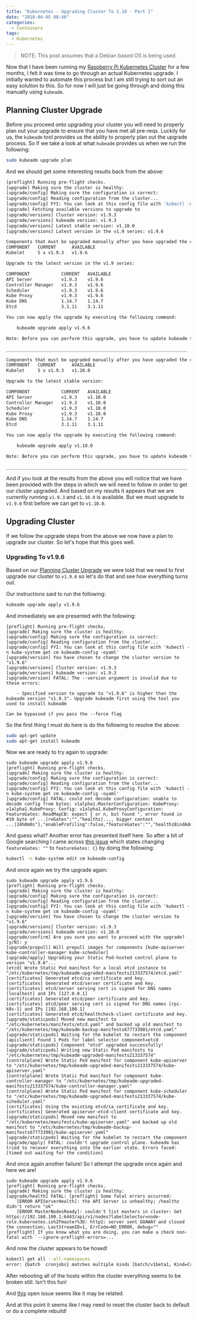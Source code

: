 ```yaml
---
title: "Kubernetes - Upgrading Cluster To 1.10 - Part 1"
date: "2018-04-05 08:46"
categories:
  - Containers
tags:
  - Kubernetes
---
```


> NOTE: This post assumes that a Debian based OS is being used.

Now that I have been running my [Raspberry Pi Kubernetes Cluster](http://everythingshouldbevirtual.com/automation/containers/ansible-raspberry-pi-kubernetes-cluster/) for a few months, I felt it was time to go through an actual Kubernetes upgrade.
I initially wanted to automate this process but I am still trying to sort out
an easy solution to this. So for now I will just be going through and doing this
manually using `kubeadm`.

## Planning Cluster Upgrade

Before you proceed onto upgrading your cluster you will need to properly plan out
your upgrade to ensure that you have met all pre-reqs. Luckily for us, the `kubeadm`
tool provides us the ability to properly plan out the upgrade process. So if we
take a look at what `kubeadm` provides us when we run the following:

```bash
sudo kubeadm upgrade plan
```

And we should get some interesting results back from the above:

```bash
[preflight] Running pre-flight checks.
[upgrade] Making sure the cluster is healthy:
[upgrade/config] Making sure the configuration is correct:
[upgrade/config] Reading configuration from the cluster...
[upgrade/config] FYI: You can look at this config file with 'kubectl -n kube-system get cm kubeadm-config -oyaml'
[upgrade] Fetching available versions to upgrade to
[upgrade/versions] Cluster version: v1.9.3
[upgrade/versions] kubeadm version: v1.9.3
[upgrade/versions] Latest stable version: v1.10.0
[upgrade/versions] Latest version in the v1.9 series: v1.9.6

Components that must be upgraded manually after you have upgraded the control plane with 'kubeadm upgrade apply':
COMPONENT   CURRENT      AVAILABLE
Kubelet     5 x v1.9.3   v1.9.6

Upgrade to the latest version in the v1.9 series:

COMPONENT            CURRENT   AVAILABLE
API Server           v1.9.3    v1.9.6
Controller Manager   v1.9.3    v1.9.6
Scheduler            v1.9.3    v1.9.6
Kube Proxy           v1.9.3    v1.9.6
Kube DNS             1.14.7    1.14.7
Etcd                 3.1.11    3.1.11

You can now apply the upgrade by executing the following command:

	kubeadm upgrade apply v1.9.6

Note: Before you can perform this upgrade, you have to update kubeadm to v1.9.6.

_____________________________________________________________________

Components that must be upgraded manually after you have upgraded the control plane with 'kubeadm upgrade apply':
COMPONENT   CURRENT      AVAILABLE
Kubelet     5 x v1.9.3   v1.10.0

Upgrade to the latest stable version:

COMPONENT            CURRENT   AVAILABLE
API Server           v1.9.3    v1.10.0
Controller Manager   v1.9.3    v1.10.0
Scheduler            v1.9.3    v1.10.0
Kube Proxy           v1.9.3    v1.10.0
Kube DNS             1.14.7    1.14.7
Etcd                 3.1.11    3.1.11

You can now apply the upgrade by executing the following command:

	kubeadm upgrade apply v1.10.0

Note: Before you can perform this upgrade, you have to update kubeadm to v1.10.0.

_____________________________________________________________________
```

And if you look at the results from the above you will notice that we have been
provided with the steps in which we will need to follow in order to get our cluster
upgraded. And based on my results it appears that we are currently running `v1.9.3`
and `v1.10.0` is available. But we must upgrade to `v1.9.6` first before we can
get to `v1.10.0`.

## Upgrading Cluster

If we follow the upgrade steps from the above we now have a plan to upgrade our
cluster. So let's hope that this goes well.

### Upgrading To v1.9.6

Based on our [Planning Cluster Upgrade](#planning-cluster-upgrade) we were told
that we need to first upgrade our cluster to `v1.9.6` so let's do that and see
how everything turns out.

Our instructions said to run the following:

```bash
kubeadm upgrade apply v1.9.6
```

And immediately we are presented with the following:

```raw
[preflight] Running pre-flight checks.
[upgrade] Making sure the cluster is healthy:
[upgrade/config] Making sure the configuration is correct:
[upgrade/config] Reading configuration from the cluster...
[upgrade/config] FYI: You can look at this config file with 'kubectl -n kube-system get cm kubeadm-config -oyaml'
[upgrade/version] You have chosen to change the cluster version to "v1.9.6"
[upgrade/versions] Cluster version: v1.9.3
[upgrade/versions] kubeadm version: v1.9.3
[upgrade/version] FATAL: The --version argument is invalid due to these errors:

	- Specified version to upgrade to "v1.9.6" is higher than the kubeadm version "v1.9.3". Upgrade kubeadm first using the tool you used to install kubeadm

Can be bypassed if you pass the --force flag
```

So the first thing I must do here is do the following to resolve the above:

```bash
sudo apt-get update
sudo apt-get install kubeadm
```

Now we are ready to try again to upgrade:

```raw
sudo kubeadm upgrade apply v1.9.6
[preflight] Running pre-flight checks.
[upgrade] Making sure the cluster is healthy:
[upgrade/config] Making sure the configuration is correct:
[upgrade/config] Reading configuration from the cluster...
[upgrade/config] FYI: You can look at this config file with 'kubectl -n kube-system get cm kubeadm-config -oyaml'
[upgrade/config] FATAL: could not decode configuration: unable to decode config from bytes: v1alpha1.MasterConfiguration: KubeProxy: v1alpha1.KubeProxy: Config: v1alpha1.KubeProxyConfiguration: FeatureGates: ReadMapCB: expect { or n, but found ", error found in #10 byte of ...|reGates":"","healthz|..., bigger context ...|24h0m0s"},"enableProfiling":false,"featureGates":"","healthzBindAddress":"0.0.0.0:10256","hostnameOv|...
```

And guess what? Another error has presented itself here. So after a bit of Google
searching I came across [this issue](https://github.com/kubernetes/kubernetes/issues/61764)
which states changing `featureGates: ""` to `featureGates: {}` by doing the following:

```bash
kubectl -n kube-system edit cm kubeadm-config
```

And once again we try the upgrade again:

```raw
sudo kubeadm upgrade apply v1.9.6
[preflight] Running pre-flight checks.
[upgrade] Making sure the cluster is healthy:
[upgrade/config] Making sure the configuration is correct:
[upgrade/config] Reading configuration from the cluster...
[upgrade/config] FYI: You can look at this config file with 'kubectl -n kube-system get cm kubeadm-config -oyaml'
[upgrade/version] You have chosen to change the cluster version to "v1.9.6"
[upgrade/versions] Cluster version: v1.9.3
[upgrade/versions] kubeadm version: v1.10.0
[upgrade/confirm] Are you sure you want to proceed with the upgrade? [y/N]: y
[upgrade/prepull] Will prepull images for components [kube-apiserver kube-controller-manager kube-scheduler]
[upgrade/apply] Upgrading your Static Pod-hosted control plane to version "v1.9.6"...
[etcd] Wrote Static Pod manifest for a local etcd instance to "/etc/kubernetes/tmp/kubeadm-upgraded-manifests213337574/etcd.yaml"
[certificates] Generated etcd/ca certificate and key.
[certificates] Generated etcd/server certificate and key.
[certificates] etcd/server serving cert is signed for DNS names [localhost] and IPs [127.0.0.1]
[certificates] Generated etcd/peer certificate and key.
[certificates] etcd/peer serving cert is signed for DNS names [rpi-k8s-1] and IPs [192.168.100.1]
[certificates] Generated etcd/healthcheck-client certificate and key.
[upgrade/staticpods] Moved new manifest to "/etc/kubernetes/manifests/etcd.yaml" and backed up old manifest to "/etc/kubernetes/tmp/kubeadm-backup-manifests677733901/etcd.yaml"
[upgrade/staticpods] Waiting for the kubelet to restart the component
[apiclient] Found 1 Pods for label selector component=etcd
[upgrade/staticpods] Component "etcd" upgraded successfully!
[upgrade/staticpods] Writing new Static Pod manifests to "/etc/kubernetes/tmp/kubeadm-upgraded-manifests213337574"
[controlplane] Wrote Static Pod manifest for component kube-apiserver to "/etc/kubernetes/tmp/kubeadm-upgraded-manifests213337574/kube-apiserver.yaml"
[controlplane] Wrote Static Pod manifest for component kube-controller-manager to "/etc/kubernetes/tmp/kubeadm-upgraded-manifests213337574/kube-controller-manager.yaml"
[controlplane] Wrote Static Pod manifest for component kube-scheduler to "/etc/kubernetes/tmp/kubeadm-upgraded-manifests213337574/kube-scheduler.yaml"
[certificates] Using the existing etcd/ca certificate and key.
[certificates] Generated apiserver-etcd-client certificate and key.
[upgrade/staticpods] Moved new manifest to "/etc/kubernetes/manifests/kube-apiserver.yaml" and backed up old manifest to "/etc/kubernetes/tmp/kubeadm-backup-manifests677733901/kube-apiserver.yaml"
[upgrade/staticpods] Waiting for the kubelet to restart the component
[upgrade/apply] FATAL: couldn't upgrade control plane. kubeadm has tried to recover everything into the earlier state. Errors faced: [timed out waiting for the condition]
```

And once again another failure! So I attempt the upgrade once again and here we
are!

```raw
sudo kubeadm upgrade apply v1.9.6
[preflight] Running pre-flight checks.
[upgrade] Making sure the cluster is healthy:
[upgrade/health] FATAL: [preflight] Some fatal errors occurred:
	[ERROR APIServerHealth]: the API Server is unhealthy; /healthz didn't return "ok"
	[ERROR MasterNodesReady]: couldn't list masters in cluster: Get https://192.168.100.1:6443/api/v1/nodes?labelSelector=node-role.kubernetes.io%2Fmaster%3D: http2: server sent GOAWAY and closed the connection; LastStreamID=1, ErrCode=NO_ERROR, debug=""
[preflight] If you know what you are doing, you can make a check non-fatal with `--ignore-preflight-errors=...`
```

And now the cluster appears to be hosed!

```bash
kubectl get all --all-namespaces
error: {batch  cronjobs} matches multiple kinds [batch/v1beta1, Kind=CronJob batch/v2alpha1, Kind=CronJob]
```

After rebooting all of the hosts within the cluster everything seems to be
broken still. Isn't this fun!

And [this](https://github.com/kubernetes/kubeadm/issues/740) open issue seems
like it may be related.

And at this point it seems like I may need to reset the cluster back to default
or do a complete rebuild!
